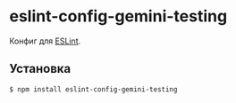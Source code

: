 # eslint-config-gemini-testing

Конфиг для [ESLint](http://eslint.org/).

## Установка

```bash
$ npm install eslint-config-gemini-testing
```
